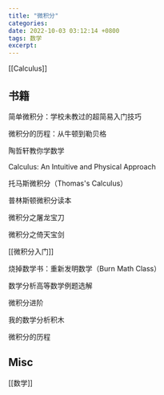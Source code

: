 ```yaml
---
title: "微积分"
categories: 
date: 2022-10-03 03:12:14 +0800
tags: 数学
excerpt: 
---
```


[[Calculus]]


## 书籍

简单微积分：学校未教过的超简易入门技巧

微积分的历程：从牛顿到勒贝格

陶哲轩教你学数学

Calculus: An Intuitive and Physical Approach

托马斯微积分（Thomas's Calculus）

普林斯顿微积分读本

微积分之屠龙宝刀

微积分之倚天宝剑

[[微积分入门]]

烧掉数学书：重新发明数学（Burn Math Class）

数学分析高等数学例题选解

微积分进阶

我的数学分析积木

微积分的历程


## Misc

[[数学]]
